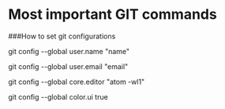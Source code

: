 # Most important GIT commands

###How to set git configurations
<p>git config --global user.name "name"</p>
<p>git config --global user.email "email"</p>
<p>git config --global core.editor "atom -wl1"</p>
<p>git config --global color.ui true</p>
